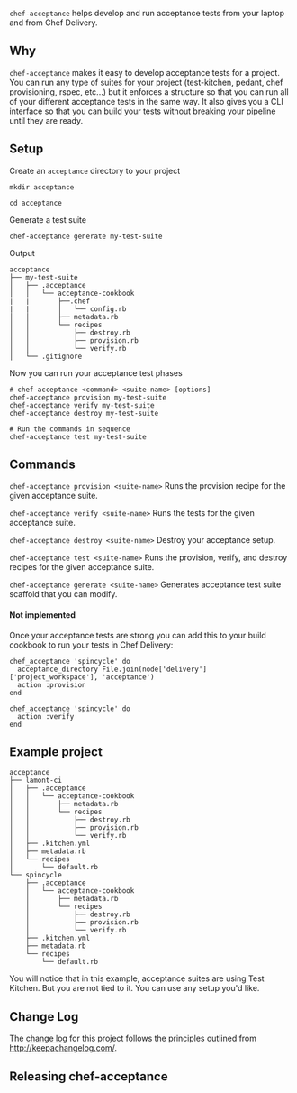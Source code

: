 `chef-acceptance` helps develop and run acceptance tests from your laptop and from Chef Delivery.

## Why

`chef-acceptance` makes it easy to develop acceptance tests for a project. You can run any type of suites for your project (test-kitchen, pedant, chef provisioning, rspec, etc...) but it enforces a structure so that you can run all of your different acceptance tests in the same way. It also gives you a CLI interface so that you can build your tests without breaking your pipeline until they are ready.

## Setup

Create an `acceptance` directory to your project
```
mkdir acceptance

cd acceptance
```

Generate a test suite
```
chef-acceptance generate my-test-suite
```

Output
```
acceptance
├── my-test-suite
│   ├── .acceptance
│   │   └── acceptance-cookbook
|   |       ├──.chef
|   |       │   └── config.rb
│   │       ├── metadata.rb
│   │       └── recipes
│   │           ├── destroy.rb
│   │           ├── provision.rb
│   │           └── verify.rb
│   └── .gitignore

```

Now you can run your acceptance test phases
```
# chef-acceptance <command> <suite-name> [options]
chef-acceptance provision my-test-suite
chef-acceptance verify my-test-suite
chef-acceptance destroy my-test-suite
```

```
# Run the commands in sequence
chef-acceptance test my-test-suite
```

## Commands

`chef-acceptance provision <suite-name>`
Runs the provision recipe for the given acceptance suite.

`chef-acceptance verify <suite-name>`
Runs the tests for the given acceptance suite.

`chef-acceptance destroy <suite-name>`
Destroy your acceptance setup.

`chef-acceptance test <suite-name>`
Runs the provision, verify, and destroy recipes for the given acceptance suite.

`chef-acceptance generate <suite-name>`
Generates acceptance test suite scaffold that you can modify.

#### Not implemented

Once your acceptance tests are strong you can add this to your build cookbook to run your tests in Chef Delivery:

```
chef_acceptance 'spincycle' do
  acceptance_directory File.join(node['delivery']['project_workspace'], 'acceptance')
  action :provision
end

chef_acceptance 'spincycle' do
  action :verify
end
```

## Example project
```
acceptance
├── lamont-ci
│   ├── .acceptance
│   │   └── acceptance-cookbook
│   │       ├── metadata.rb
│   │       └── recipes
│   │           ├── destroy.rb
│   │           ├── provision.rb
│   │           └── verify.rb
│   ├── .kitchen.yml
│   ├── metadata.rb
│   └── recipes
│       └── default.rb
└── spincycle
    ├── .acceptance
    │   └── acceptance-cookbook
    │       ├── metadata.rb
    │       └── recipes
    │           ├── destroy.rb
    │           ├── provision.rb
    │           └── verify.rb
    ├── .kitchen.yml
    ├── metadata.rb
    └── recipes
        └── default.rb
```

You will notice that in this example, acceptance suites are using Test Kitchen. But you are not tied to it. You can use any setup you'd like.

## Change Log
The [change log](CHANGELOG.md) for this project follows the principles outlined from http://keepachangelog.com/.

## Releasing chef-acceptance
